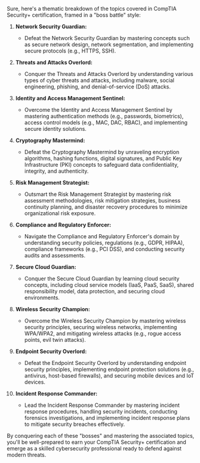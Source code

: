 Sure, here's a thematic breakdown of the topics covered in CompTIA Security+ certification, framed in a "boss battle" style:

1. **Network Security Guardian:**
    
    - Defeat the Network Security Guardian by mastering concepts such as secure network design, network segmentation, and implementing secure protocols (e.g., HTTPS, SSH).
2. **Threats and Attacks Overlord:**
    
    - Conquer the Threats and Attacks Overlord by understanding various types of cyber threats and attacks, including malware, social engineering, phishing, and denial-of-service (DoS) attacks.
3. **Identity and Access Management Sentinel:**
    
    - Overcome the Identity and Access Management Sentinel by mastering authentication methods (e.g., passwords, biometrics), access control models (e.g., MAC, DAC, RBAC), and implementing secure identity solutions.
4. **Cryptography Mastermind:**
    
    - Defeat the Cryptography Mastermind by unraveling encryption algorithms, hashing functions, digital signatures, and Public Key Infrastructure (PKI) concepts to safeguard data confidentiality, integrity, and authenticity.
5. **Risk Management Strategist:**
    
    - Outsmart the Risk Management Strategist by mastering risk assessment methodologies, risk mitigation strategies, business continuity planning, and disaster recovery procedures to minimize organizational risk exposure.
6. **Compliance and Regulatory Enforcer:**
    
    - Navigate the Compliance and Regulatory Enforcer's domain by understanding security policies, regulations (e.g., GDPR, HIPAA), compliance frameworks (e.g., PCI DSS), and conducting security audits and assessments.
7. **Secure Cloud Guardian:**
    
    - Conquer the Secure Cloud Guardian by learning cloud security concepts, including cloud service models (IaaS, PaaS, SaaS), shared responsibility model, data protection, and securing cloud environments.
8. **Wireless Security Champion:**
    
    - Overcome the Wireless Security Champion by mastering wireless security principles, securing wireless networks, implementing WPA/WPA2, and mitigating wireless attacks (e.g., rogue access points, evil twin attacks).
9. **Endpoint Security Overlord:**
    
    - Defeat the Endpoint Security Overlord by understanding endpoint security principles, implementing endpoint protection solutions (e.g., antivirus, host-based firewalls), and securing mobile devices and IoT devices.
10. **Incident Response Commander:**
    
    - Lead the Incident Response Commander by mastering incident response procedures, handling security incidents, conducting forensics investigations, and implementing incident response plans to mitigate security breaches effectively.

By conquering each of these "bosses" and mastering the associated topics, you'll be well-prepared to earn your CompTIA Security+ certification and emerge as a skilled cybersecurity professional ready to defend against modern threats.